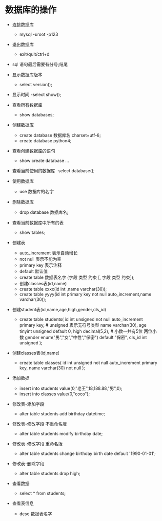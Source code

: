 # 数据库的操作

+ 连接数据库
    - mysql -uroot -p123
+ 退出数据库
    - exit/quit/ctrl+d
+ sql 语句最后需要有分号;结尾
+ 显示数据库版本  
    - select version();
+ 显示时间
    -select show();
+ 查看所有数据库
    - show databases;
+ 创建数据库
    - create database 数据库名 charset=utf-8;
    - create database python4;
+ 查看创建数据库的语句
    - show create database ...
+ 查看当前使用的数据库
    -select database();
+ 使用数据库
    - use 数据库的名字
+ 删除数据库
    - drop database 数据库名;
    
+ 查看当前数据库中所有的表
    - show tables;
+ 创建表
    - auto_increment 表示自动增长
    - not null 表示不能为空
    - primary key 表示注释
    - default 默认值
    - create table 数据表名字 (字段 类型 约束 [, 字段 类型 约束]);
    - 创建classes表(id,name)
    - create table xxxx(id int ,name varchar(30));
    - create table yyyy(id int primary key not null auto_increment,name varchar(30));
+ 创建student表(id,name,age,high,gender,cls_id)
    - create table students(
        id int unsigned not null auto_increment primary key, # unsigned 表示无符号类型
        name varchar(30),
        age tinyint unsigned default 0,
        high decimal(5,2), # 小数一共有5位 两位小数
        gender enum("男","女","中性","保密") default "保密",
        cls_id int unsigned
    );
+ 创建classes表(id,name)
    - create table classes(
        id int unsigned not null auto_increment primary key,
        name varchar(30) not null
    );
+ 添加数据
    - insert into students value(0,"老王",18,188.88,"男",0);
    - insert into classes value(0,"coco");
+ 修改表-添加字段
    - alter table students add birthday datetime;
+ 修改表-修改字段 不重命名版
    - alter table students modify birthday date;
+ 修改表-修改字段 重命名版
    - alter table students change birthday birth date default '1990-01-01';
+ 修改表-删除字段
    - alter table students drop high;
+ 查看数据
    - select * from students;

+ 查看表信息
    - desc 数据表名字
    
  
